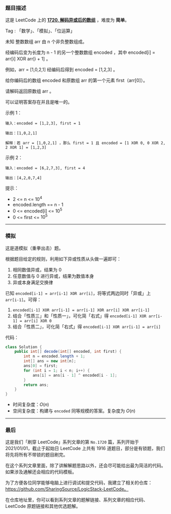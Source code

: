 ### 题目描述

这是 LeetCode 上的 **[1720. 解码异或后的数组](https://leetcode-cn.com/problems/decode-xored-array/solution/gong-shui-san-xie-li-yong-yi-huo-xing-zh-p1bi/)** ，难度为 **简单**。

Tag : 「数学」、「模拟」、「位运算」




未知 整数数组 arr 由 n 个非负整数组成。

经编码后变为长度为 n - 1 的另一个整数数组 encoded ，其中 encoded[i] = arr[i] XOR arr[i + 1] 。

例如，arr = [1,0,2,1] 经编码后得到 encoded = [1,2,3] 。

给你编码后的数组 encoded 和原数组 arr 的第一个元素 first（arr[0]）。

请解码返回原数组 arr 。

可以证明答案存在并且是唯一的。




示例 1：
```
输入：encoded = [1,2,3], first = 1

输出：[1,0,2,1]

解释：若 arr = [1,0,2,1] ，那么 first = 1 且 encoded = [1 XOR 0, 0 XOR 2, 2 XOR 1] = [1,2,3]
```
示例 2：
```
输入：encoded = [6,2,7,3], first = 4

输出：[4,2,0,7,4]
```

提示：
* 2 <= n <= $10^4$
* encoded.length == n - 1
* 0 <= encoded[i] <= $10^5$
* 0 <= first <= $10^5$

---

### 模拟

这是道模拟（重拳出击）题。

根据题目给定的规则，利用如下异或性质从头做一遍即可：

1. 相同数值异或，结果为 $0$
2. 任意数值与 $0$ 进行异或，结果为数值本身
3. 异或本身满足交换律

已知 `encoded[i-1] = arr[i-1] XOR arr[i]`，将等式两边同时「异或」上 `arr[i-1]`。可得：

1. `encoded[i-1] XOR arr[i-1] = arr[i-1] XOR arr[i] XOR arr[i-1]`
2. 结合「性质三」和「性质一」，可化简「右式」得 `encoded[i-1] XOR arr[i-1] = arr[i] XOR 0`
3. 结合「性质二」，可化简「右式」得 `encoded[i-1] XOR arr[i-1] = arr[i]`

代码：
```Java []
class Solution {
    public int[] decode(int[] encoded, int first) {
        int n = encoded.length + 1;
        int[] ans = new int[n];
        ans[0] = first;
        for (int i = 1; i < n; i++) {
            ans[i] = ans[i - 1] ^ encoded[i - 1];
        }
        return ans;
    }
}
```
* 时间复杂度：$O(n)$
* 空间复杂度：构建与 `encoded` 同等规模的答案。复杂度为 $O(n)$

---

### 最后

这是我们「刷穿 LeetCode」系列文章的第 `No.1720` 篇，系列开始于 2021/01/01，截止于起始日 LeetCode 上共有 1916 道题目，部分是有锁题，我们将先将所有不带锁的题目刷完。

在这个系列文章里面，除了讲解解题思路以外，还会尽可能给出最为简洁的代码。如果涉及通解还会相应的代码模板。

为了方便各位同学能够电脑上进行调试和提交代码，我建立了相关的仓库：https://github.com/SharingSource/LogicStack-LeetCode。

在仓库地址里，你可以看到系列文章的题解链接、系列文章的相应代码、LeetCode 原题链接和其他优选题解。

